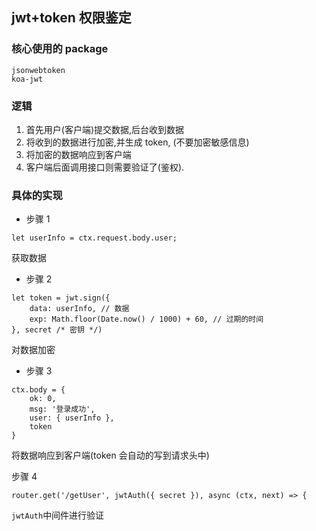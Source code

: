 ## jwt+token 权限鉴定

### 核心使用的 package

```
jsonwebtoken
koa-jwt
```

### 逻辑

1. 首先用户(客户端)提交数据,后台收到数据
2. 将收到的数据进行加密,并生成 token, (不要加密敏感信息)
3. 将加密的数据响应到客户端
4. 客户端后面调用接口则需要验证了(鉴权).

### 具体的实现

- 步骤 1

```
let userInfo = ctx.request.body.user;
```

获取数据

- 步骤 2

```
let token = jwt.sign({
    data: userInfo, // 数据
    exp: Math.floor(Date.now() / 1000) + 60, // 过期的时间
}, secret /* 密钥 */)
```

对数据加密

- 步骤 3

```
ctx.body = {
    ok: 0,
    msg: '登录成功',
    user: { userInfo },
    token
}
```

将数据响应到客户端(token 会自动的写到请求头中)

步骤 4

```
router.get('/getUser', jwtAuth({ secret }), async (ctx, next) => {
```

`jwtAuth`中间件进行验证
